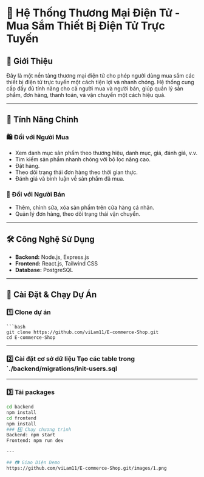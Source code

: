 # 🛒 Hệ Thống Thương Mại Điện Tử - Mua Sắm Thiết Bị Điện Tử Trực Tuyến  

## 📌 Giới Thiệu  
Đây là một nền tảng thương mại điện tử cho phép người dùng mua sắm các thiết bị điện tử trực tuyến một cách tiện lợi và nhanh chóng. Hệ thống cung cấp đầy đủ tính năng cho cả người mua và người bán, giúp quản lý sản phẩm, đơn hàng, thanh toán, và vận chuyển một cách hiệu quả.  

---

## 🎯 Tính Năng Chính  

### 🛍️ Đối với Người Mua  
- Xem danh mục sản phẩm theo thương hiệu, danh mục, giá, đánh giá, v.v.  
- Tìm kiếm sản phẩm nhanh chóng với bộ lọc nâng cao.  
- Đặt hàng.  
- Theo dõi trạng thái đơn hàng theo thời gian thực.  
- Đánh giá và bình luận về sản phẩm đã mua.  

### 🏪 Đối với Người Bán  
- Thêm, chỉnh sửa, xóa sản phẩm trên cửa hàng cá nhân.  
- Quản lý đơn hàng, theo dõi trạng thái vận chuyển.  

---

## 🛠️ Công Nghệ Sử Dụng  
- **Backend:** Node.js, Express.js  
- **Frontend:** React.js, Tailwind CSS  
- **Database:** PostgreSQL

---

## 🚀 Cài Đặt & Chạy Dự Án  

### 1️⃣ Clone dự án  
    ```bash
    git clone https://github.com/viLam11/E-commerce-Shop.git
    cd E-commerce-Shop
---
### 2️⃣ Cài đặt cơ sở dữ liệu Tạo các table trong `./backend/migrations/init-users.sql
---
### 3️⃣ Tải packages 
```bash
cd backend
npm install
cd frontend
npm install
### 4️⃣ Chạy chương trình
Backend: npm start
Frontend: npm run dev

---

## 📷 Giao Diện Demo  
https://github.com/viLam11/E-commerce-Shop.git/images/1.png
